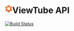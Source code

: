 <h1 align="left">ViewTube API<img src="./icon.svg" alt="" width="24" height="24" align="left" /></h1>


[![Build Status](https://drone.oeger.li/api/badges/ViewTube/viewtube-api/status.svg)](https://drone.oeger.li/ViewTube/viewtube-api)
